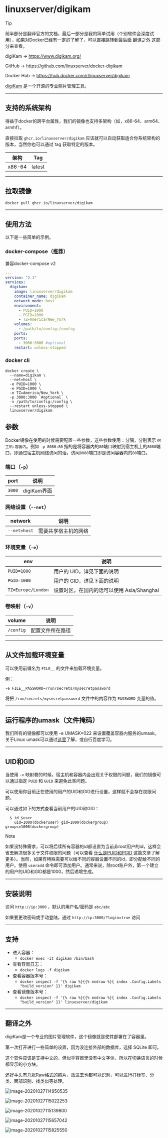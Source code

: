 # linuxserver/digikam

> [!TIP]
>
> 前半部分是翻译官方的文档，最后一部分是我的简单试用（个别软件会深度试用），如果对Docker已经有一定的了解了，可以直接跳转到最后面 [翻译之外](#翻译之外) 这部分来查看。

digiKam → https://www.digikam.org/

GitHub → https://github.com/linuxserver/docker-digikam

Docker Hub → https://hub.docker.com/r/linuxserver/digikam

[digiKam](https://www.digikam.org/) 是一个开源的专业照片管理工具。

------

## 支持的系统架构

得益于docker的跨平台属性，我们的镜像也支持多架构（如，x86-64、arm64、armhf）。

直接拉取 `ghcr.io/linuxserver/digikam` 应该就可以自动获取适合你系统架构的版本，当然你也可以通过 tag 获取特定的版本。

| 架构   | Tag    |
| ------ | ------ |
| x86-64 | latest |


------

## 拉取镜像

```shell
docker pull ghcr.io/linuxserver/digikam
```

------

## 使用方法

以下是一些简单的示例。

### docker-compose（[推荐](general/docker-compose.md)）

兼容docker-compose v2

```yaml
---
version: "2.1"
services:
  digikam:
    image: linuxserver/digikam
    container_name: digikam
    network_mode: host
    environment:
      - PUID=1000
      - PGID=1000
      - TZ=America/New_York
    volumes:
      - /path/to/config:/config
    ports:
    ports:
      - 3000:3000 #optional
    restart: unless-stopped
```

### docker cli

```shell
docker create \
  --name=digikam \
  --net=host \
  -e PUID=1000 \
  -e PGID=1000 \
  -e TZ=America/New_York \
  -p 3000:3000 `#optional` \
  -v /path/to/config:/config \
  --restart unless-stopped \
  linuxserver/digikam
```

## 参数

Docker镜像在使用的时候需要配置一些参数，这些参数使用 `:` 分隔，分别表示 `宿主机:容器内`。例如 `-p 8080:80` 指的是将容器内的`80`端口映射到宿主机上的`8080`端口，即通过宿主机网络访问的话，访问`8080`端口即是访问容器内的`80`端口。

### 端口（`-p`）

| port   | 说明        |
| ------ | ----------- |
| `3000` | digiKam界面 |

### 网络设置（`--net`）

| network      | 说明                 |
| ------------ | -------------------- |
| `--net=host` | 需要共享宿主机的网络 |

### 环境变量（`-e`）

| env                | 说明                                       |
| ------------------ | ------------------------------------------ |
| `PUID=1000`        | 用户的 UID，详见下面的说明                 |
| `PGID=1000`        | 用户的 GID，详见下面的说明                 |
| `TZ=Europe/London` | 设置时区，在国内的话可以使用 Asia/Shanghai |

### 卷映射（`-v`）

| volume    | 说明             |
| --------- | ---------------- |
| `/config` | 配置文件所在路径 |

------

## 从文件加载环境变量

可以使用前缀名为 `FILE__` 的文件来加载环境变量。

例：

```
-e FILE__PASSWORD=/run/secrets/mysecretpassword
```

将把 `/run/secrets/mysecretpassword` 文件中的内容作为 `PASSWORD` 变量的值。

------

## 运行程序的umask（文件掩码）

我们所有的镜像都可以使用 -e UMASK=022 来设置覆盖容器内服务的umask。关于Linux umask可以通过[这里](https://en.wikipedia.org/wiki/Umask)了解，或自行百度学习。

------

## UID和GID

当使用 `-v` 映射卷的时候，宿主机和容器内会出现关于权限的问题，我们的镜像可以通过指定 `PUID` 和 `GUID` 来避免此类问题。

可以使用你目前正在使用的用户的UID和GID进行设置，这样就不会存在权限问题。

可以通过如下的方式查看当前用户的UID和GID：

```shell
  $ id $user
    uid=1000(dockeruser) gid=1000(dockergroup) groups=1000(dockergroup)
```

> [!NOTE]
>
> 如果没特殊需求，可以将后续所有容器的id都设置为当前非root用户的id，这样会省去解决很多关于文件权限的问题（可以查看 [什么是PUID和PGID](general/understanding-puid-and-pgid.md) 这篇文章了解更多）。当然，如果有特殊需要可以给不同的容器设置不同的id，即分配给不同的用户。使用 `useradd` 命令即可添加用户。通常来说，除root账户外，第一个建立的用户的UID和GID都是1000，然后递增生成。

------

## 安装说明

访问 `http://ip:3000` ，默认的用户名/密码是 `abc/abc` 

如果要更改密码或手动登陆，通过 `http://ip:3000/?login=true` 访问

------

## 支持

- 进入容器：
  - `docker exec -it digikam /bin/bash`
- 查看容器日志：
  - `docker logs -f digikam`
- 查看容器版本号：
  - `docker inspect -f '{% raw %}{{% endraw %}{ index .Config.Labels "build_version" }}' digikam`
- 查看镜像版本号：
  - `docker inspect -f '{% raw %}{{% endraw %}{ index .Config.Labels "build_version" }}' linuxserver/digikam`

------

## 翻译之外

digiKam是一个专业的图片管理软件，这个镜像就是使其部署在了容器里。

第一次打开进行一些简单的设置，因为没连接外部的数据库，选择 SQLite 即可。

这个软件应该是支持中文的，但似乎容器里没有中文字体，所以在切换语言的时候都显示的小方块。

还好手头有几张Raw格式的照片，放进去也都可以识别，可以进行打标签、分类、面部识别、找类似等处理。

![image-20201027114950535](https://pic.watercalmx.com/pic/image-20201027114950535.png)

![image-20201027115022253](https://pic.watercalmx.com/pic/image-20201027115022253.png)

![image-20201027115139800](https://pic.watercalmx.com/pic/image-20201027115139800.png)

![image-20201027115657042](https://pic.watercalmx.com/pic/image-20201027115657042.png)

![image-20201027115825550](https://pic.watercalmx.com/pic/image-20201027115825550.png)